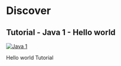 # Discover 

## Tutorial - Java 1 - Hello world

[![Java 1](../img/java.jpg)](https://www.youtube.com/watch?v=5h0iAq4W_nc "Hello world")

Hello world Tutorial